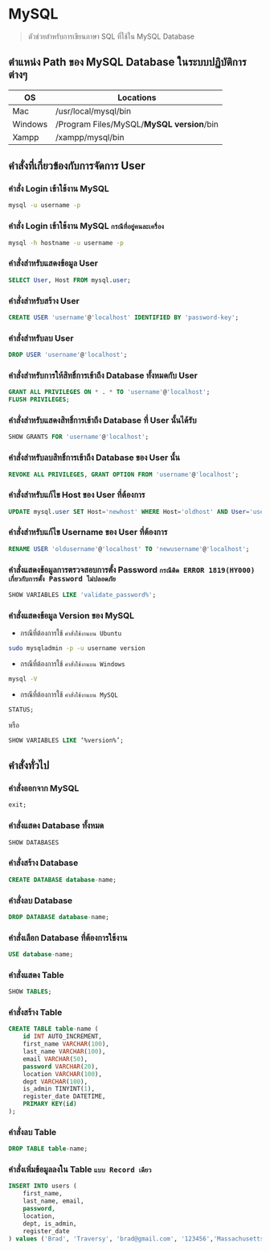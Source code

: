 # MySQL

> ตัวช่วยสำหรับการเขียนภาษา SQL ที่ใช้ใน MySQL Database

## ตำแหน่ง Path ของ MySQL Database ในระบบปฏิบัติการต่างๆ
OS | Locations 
----- | ----- |
Mac | /usr/local/mysql/bin |
Windows | /Program Files/MySQL/**MySQL version**/bin |
Xampp | /xampp/mysql/bin |

## คำสั่งที่เกี่ยวข้องกับการจัดการ User

### คำสั่ง Login เข้าใช้งาน MySQL

```bat
mysql -u username -p
```

### คำสั่ง Login เข้าใช้งาน MySQL `กรณีที่อยู่คนละเครื่อง`

```bat
mysql -h hostname -u username -p
```

### คำสั่งสำหรับแสดงข้อมูล User

```sql
SELECT User, Host FROM mysql.user;
```

### คำสั่งสำหรับสร้าง User

```sql
CREATE USER 'username'@'localhost' IDENTIFIED BY 'password-key';
```

### คำสั่งสำหรับลบ User

```sql
DROP USER 'username'@'localhost';
```

### คำสั่งสำหรับการให้สิทธิ์การเข้าถึง Database ทั้งหมดกับ User

```sql
GRANT ALL PRIVILEGES ON * . * TO 'username'@'localhost';
FLUSH PRIVILEGES;
```

### คำสั่งสำหรับแสดงสิทธิ์การเข้าถึง Database ที่ User นั้นได้รับ

```sql
SHOW GRANTS FOR 'username'@'localhost';
```

### คำสั่งสำหรับลบสิทธิ์การเข้าถึง Database ของ User นั้น

```sql
REVOKE ALL PRIVILEGES, GRANT OPTION FROM 'username'@'localhost';
```

### คำสั่งสำหรับแก้ไข Host ของ User ที่ต้องการ

```sql
UPDATE mysql.user SET Host='newhost' WHERE Host='oldhost' AND User='username';
```

### คำสั่งสำหรับแก้ไข Username ของ User ที่ต้องการ

```sql
RENAME USER 'oldusername'@'localhost' TO 'newusername'@'localhost';
```

### คำสั่งแสดงข้อมูลการตรวจสอบการตั้ง Password `กรณีติด ERROR 1819(HY000) เกี่ยวกับการตั้ง Password ไม่ปลอดภัย`

```sql
SHOW VARIABLES LIKE 'validate_password%';
```

### คำสั่งแสดงข้อมูล Version ของ MySQL 

* กรณีที่ต้องการใช้ `คำสั่งใช้งานบน Ubuntu`

```sh
sudo mysqladmin -p -u username version
```

* กรณีที่ต้องการใช้ `คำสั่งใช้งานบน Windows`

```bat
mysql -V
```

* กรณีที่ต้องการใช้ `คำสั่งใช้งานบน MySQL`

```sql
STATUS;
```

หรือ

```sql
SHOW VARIABLES LIKE ‘%version%’;
```

## คำสั่งทั่วไป

### คำสั่งออกจาก MySQL

```sql
exit;
```

### คำสั่งแสดง Database ทั้งหมด

```sql
SHOW DATABASES
```

### คำสั่งสร้าง Database

```sql
CREATE DATABASE database-name;
```

### คำสั่งลบ Database

```sql
DROP DATABASE database-name;
```

### คำสั่งเลือก Database ที่ต้องการใช้งาน

```sql
USE database-name;
```

### คำสั่งแสดง Table

```sql
SHOW TABLES;
```

### คำสั่งสร้าง Table

```sql
CREATE TABLE table-name (
    id INT AUTO_INCREMENT,
    first_name VARCHAR(100),
    last_name VARCHAR(100),
    email VARCHAR(50),
    password VARCHAR(20),
    location VARCHAR(100),
    dept VARCHAR(100),
    is_admin TINYINT(1),
    register_date DATETIME,
    PRIMARY KEY(id)
);
```

### คำสั่งลบ Table

```sql
DROP TABLE table-name;
```

### คำสั่งเพิ่มข้อมูลลงใน Table `แบบ Record เดียว`

```sql
INSERT INTO users (
    first_name, 
    last_name, email, 
    password, 
    location, 
    dept, is_admin, 
    register_date
) values ('Brad', 'Traversy', 'brad@gmail.com', '123456','Massachusetts', 'development', 1, now());
```